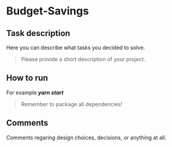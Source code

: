 # Budget-Savings

## Task description
Here you can describe what tasks you decided to solve.
> Please provide a short description of your project.

## How to run
For example ***yarn start***
> Remember to package all dependencies!

## Comments
Comments regaring design choices, decisions, or anything at all.
